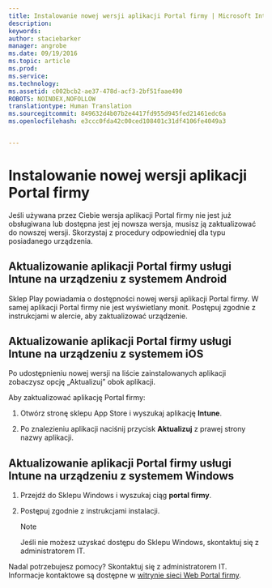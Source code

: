 ```yaml
---
title: Instalowanie nowej wersji aplikacji Portal firmy | Microsoft Intune
description: 
keywords: 
author: staciebarker
manager: angrobe
ms.date: 09/19/2016
ms.topic: article
ms.prod: 
ms.service: 
ms.technology: 
ms.assetid: c002bcb2-ae37-478d-acf3-2bf51faae490
ROBOTS: NOINDEX,NOFOLLOW
translationtype: Human Translation
ms.sourcegitcommit: 849632d4b07b2e4417fd955d945fed21461edc6a
ms.openlocfilehash: e3ccc0fda42c00ced108401c31df4106fe4049a3


---
```


# Instalowanie nowej wersji aplikacji Portal firmy

Jeśli używana przez Ciebie wersja aplikacji Portal firmy nie jest już obsługiwana lub dostępna jest jej nowsza wersja, musisz ją zaktualizować do nowszej wersji. Skorzystaj z procedury odpowiedniej dla typu posiadanego urządzenia.

## Aktualizowanie aplikacji Portal firmy usługi Intune na urządzeniu z systemem Android

Sklep Play powiadamia o dostępności nowej wersji aplikacji Portal firmy. W samej aplikacji Portal firmy nie jest wyświetlany monit. Postępuj zgodnie z instrukcjami w alercie, aby zaktualizować urządzenie.

## Aktualizowanie aplikacji Portal firmy usługi Intune na urządzeniu z systemem iOS

Po udostępnieniu nowej wersji na liście zainstalowanych aplikacji zobaczysz opcję „Aktualizuj” obok aplikacji.  

Aby zaktualizować aplikację Portal firmy:

1. Otwórz stronę sklepu App Store i wyszukaj aplikację **Intune**.

2. Po znalezieniu aplikacji naciśnij przycisk **Aktualizuj** z prawej strony nazwy aplikacji.

## Aktualizowanie aplikacji Portal firmy usługi Intune na urządzeniu z systemem Windows

1.  Przejdź do Sklepu Windows i wyszukaj ciąg **portal firmy**.

2.  Postępuj zgodnie z instrukcjami instalacji.

    > [!NOTE]
    > Jeśli nie możesz uzyskać dostępu do Sklepu Windows, skontaktuj się z administratorem IT.


Nadal potrzebujesz pomocy? Skontaktuj się z administratorem IT. Informacje kontaktowe są dostępne w [witrynie sieci Web Portal firmy](http://portal.manage.microsoft.com).



<!--HONumber=Oct16_HO2-->


